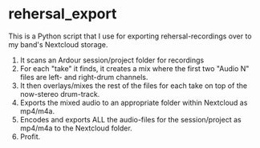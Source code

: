 # rehersal\_export

This is a Python script that I use for exporting rehersal-recordings over to my band's
Nextcloud storage.

  1. It scans an Ardour session/project folder for recordings
  1. For each "take" it finds, it creates a mix where the first two "Audio N" files are
     left- and right-drum channels.
  1. It then overlays/mixes the rest of the files for each
     take on top of the now-stereo drum-track.
  1. Exports the mixed audio to an appropriate folder within Nextcloud as mp4/m4a.
  1. Encodes and exports ALL the audio-files for the session/project as mp4/m4a to the
     Nextcloud folder.
  1. Profit.

